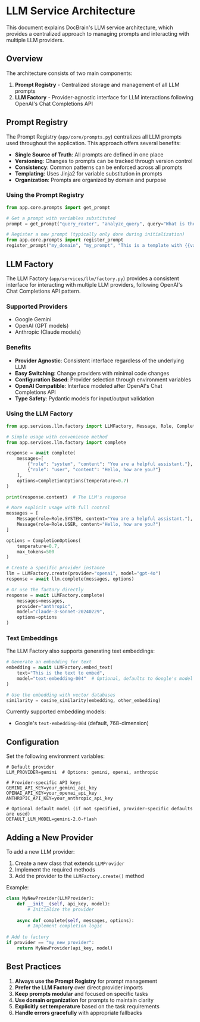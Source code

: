 # LLM Service Architecture

This document explains DocBrain's LLM service architecture, which provides a centralized approach to managing prompts and interacting with multiple LLM providers.

## Overview

The architecture consists of two main components:

1. **Prompt Registry** - Centralized storage and management of all LLM prompts
2. **LLM Factory** - Provider-agnostic interface for LLM interactions following OpenAI's Chat Completions API

## Prompt Registry

The Prompt Registry (`app/core/prompts.py`) centralizes all LLM prompts used throughout the application. This approach offers several benefits:

- **Single Source of Truth**: All prompts are defined in one place
- **Versioning**: Changes to prompts can be tracked through version control
- **Consistency**: Common patterns can be enforced across all prompts
- **Templating**: Uses Jinja2 for variable substitution in prompts
- **Organization**: Prompts are organized by domain and purpose

### Using the Prompt Registry

```python
from app.core.prompts import get_prompt

# Get a prompt with variables substituted
prompt = get_prompt("query_router", "analyze_query", query="What is the average salary?")

# Register a new prompt (typically only done during initialization)
from app.core.prompts import register_prompt
register_prompt("my_domain", "my_prompt", "This is a template with {{variable}}")
```

## LLM Factory

The LLM Factory (`app/services/llm/factory.py`) provides a consistent interface for interacting with multiple LLM providers, following OpenAI's Chat Completions API pattern.

### Supported Providers

- Google Gemini
- OpenAI (GPT models)
- Anthropic (Claude models)

### Benefits

- **Provider Agnostic**: Consistent interface regardless of the underlying LLM
- **Easy Switching**: Change providers with minimal code changes
- **Configuration Based**: Provider selection through environment variables
- **OpenAI Compatible**: Interface modeled after OpenAI's Chat Completions API
- **Type Safety**: Pydantic models for input/output validation

### Using the LLM Factory

```python
from app.services.llm.factory import LLMFactory, Message, Role, CompletionOptions

# Simple usage with convenience method
from app.services.llm.factory import complete

response = await complete(
    messages=[
        {"role": "system", "content": "You are a helpful assistant."},
        {"role": "user", "content": "Hello, how are you?"}
    ],
    options=CompletionOptions(temperature=0.7)
)

print(response.content)  # The LLM's response

# More explicit usage with full control
messages = [
    Message(role=Role.SYSTEM, content="You are a helpful assistant."),
    Message(role=Role.USER, content="Hello, how are you?")
]

options = CompletionOptions(
    temperature=0.7,
    max_tokens=500
)

# Create a specific provider instance
llm = LLMFactory.create(provider="openai", model="gpt-4o")
response = await llm.complete(messages, options)

# Or use the factory directly
response = await LLMFactory.complete(
    messages=messages,
    provider="anthropic",
    model="claude-3-sonnet-20240229",
    options=options
)
```

### Text Embeddings

The LLM Factory also supports generating text embeddings:

```python
# Generate an embedding for text
embedding = await LLMFactory.embed_text(
    text="This is the text to embed",
    model="text-embedding-004"  # Optional, defaults to Google's model
)

# Use the embedding with vector databases
similarity = cosine_similarity(embedding, other_embedding)
```

Currently supported embedding models:
- Google's `text-embedding-004` (default, 768-dimension)

## Configuration

Set the following environment variables:

```
# Default provider
LLM_PROVIDER=gemini  # Options: gemini, openai, anthropic

# Provider-specific API keys
GEMINI_API_KEY=your_gemini_api_key
OPENAI_API_KEY=your_openai_api_key
ANTHROPIC_API_KEY=your_anthropic_api_key

# Optional default model (if not specified, provider-specific defaults are used)
DEFAULT_LLM_MODEL=gemini-2.0-flash
```

## Adding a New Provider

To add a new LLM provider:

1. Create a new class that extends `LLMProvider`
2. Implement the required methods
3. Add the provider to the `LLMFactory.create()` method

Example:

```python
class MyNewProvider(LLMProvider):
    def __init__(self, api_key, model):
        # Initialize the provider
        
    async def complete(self, messages, options):
        # Implement completion logic
        
# Add to factory
if provider == "my_new_provider":
    return MyNewProvider(api_key, model)
```

## Best Practices

1. **Always use the Prompt Registry** for prompt management
2. **Prefer the LLM Factory** over direct provider imports
3. **Keep prompts modular** and focused on specific tasks
4. **Use domain organization** for prompts to maintain clarity
5. **Explicitly set temperature** based on the task requirements
6. **Handle errors gracefully** with appropriate fallbacks